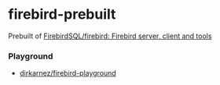 firebird-prebuilt
=================
Prebuilt of [FirebirdSQL/firebird: Firebird server, client and tools](https://github.com/FirebirdSQL/firebird)

### Playground
- [dirkarnez/firebird-playground](https://github.com/dirkarnez/firebird-playground)